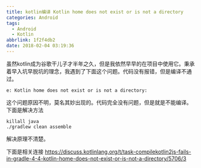 ```yaml
---
title: kotlin编译 Kotlin home does not exist or is not a directory
categories: Android
tags:
  - Android
  - Kotlin
abbrlink: 1f2f4db2
date: 2018-02-04 03:19:36
---
```


虽然kotlin成为谷歌干儿子才半年之久，但是我依然早早的在项目中使用它。秉承着早入坑早脱坑的理念，我遇到了下面这个问题。代码没有报错，但是编译不通过。

```log
e: Kotlin home does not exist or is not a directory: 
```

这个问题原因不明，莫名其妙出现的。代码完全没有问题，但是就是不能编译。
下面是解决方法


```shell
killall java
./gradlew clean assemble
```

解决原理不清楚。

下面是相关连接
https://discuss.kotlinlang.org/t/task-compilekotlin2js-fails-in-gradle-4-4-kotlin-home-does-not-exist-or-is-not-a-directory/5706/3

